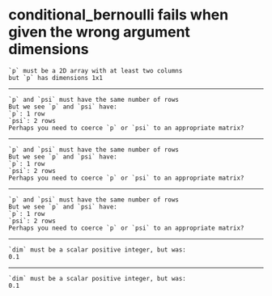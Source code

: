 # conditional_bernoulli fails when given the wrong argument dimensions

    `p` must be a 2D array with at least two columns
    but `p` has dimensions 1x1

---

    `p` and `psi` must have the same number of rows
    But we see `p` and `psi` have:
    `p`: 1 row
    `psi`: 2 rows
    Perhaps you need to coerce `p` or `psi` to an appropriate matrix?

---

    `p` and `psi` must have the same number of rows
    But we see `p` and `psi` have:
    `p`: 1 row
    `psi`: 2 rows
    Perhaps you need to coerce `p` or `psi` to an appropriate matrix?

---

    `p` and `psi` must have the same number of rows
    But we see `p` and `psi` have:
    `p`: 1 row
    `psi`: 2 rows
    Perhaps you need to coerce `p` or `psi` to an appropriate matrix?

---

    `dim` must be a scalar positive integer, but was:
    0.1

---

    `dim` must be a scalar positive integer, but was:
    0.1

